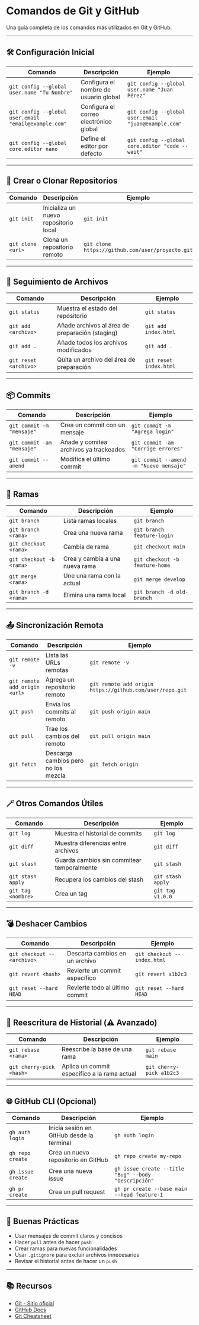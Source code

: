 # Comandos de Git y GitHub

Una guía completa de los comandos más utilizados en Git y GitHub.

---

## 🛠️ Configuración Inicial

| Comando | Descripción | Ejemplo |
|--------|-------------|---------|
| `git config --global user.name "Tu Nombre"` | Configura el nombre de usuario global | `git config --global user.name "Juan Pérez"` |
| `git config --global user.email "email@example.com"` | Configura el correo electrónico global | `git config --global user.email "juan@example.com"` |
| `git config --global core.editor nano` | Define el editor por defecto | `git config --global core.editor "code --wait"` |

---

## 📁 Crear o Clonar Repositorios

| Comando | Descripción | Ejemplo |
|--------|-------------|---------|
| `git init` | Inicializa un nuevo repositorio local | `git init` |
| `git clone <url>` | Clona un repositorio remoto | `git clone https://github.com/user/proyecto.git` |

---

## 📄 Seguimiento de Archivos

| Comando | Descripción | Ejemplo |
|--------|-------------|---------|
| `git status` | Muestra el estado del repositorio | `git status` |
| `git add <archivo>` | Añade archivos al área de preparación (staging) | `git add index.html` |
| `git add .` | Añade todos los archivos modificados | `git add .` |
| `git reset <archivo>` | Quita un archivo del área de preparación | `git reset index.html` |

---

## 📦 Commits

| Comando | Descripción | Ejemplo |
|--------|-------------|---------|
| `git commit -m "mensaje"` | Crea un commit con un mensaje | `git commit -m "Agrega login"` |
| `git commit -am "mensaje"` | Añade y comitea archivos ya trackeados | `git commit -am "Corrige errores"` |
| `git commit --amend` | Modifica el último commit | `git commit --amend -m "Nuevo mensaje"` |

---

## 🔁 Ramas

| Comando | Descripción | Ejemplo |
|--------|-------------|---------|
| `git branch` | Lista ramas locales | `git branch` |
| `git branch <rama>` | Crea una nueva rama | `git branch feature-login` |
| `git checkout <rama>` | Cambia de rama | `git checkout main` |
| `git checkout -b <rama>` | Crea y cambia a una nueva rama | `git checkout -b feature-home` |
| `git merge <rama>` | Une una rama con la actual | `git merge develop` |
| `git branch -d <rama>` | Elimina una rama local | `git branch -d old-branch` |

---

## 📤 Sincronización Remota

| Comando | Descripción | Ejemplo |
|--------|-------------|---------|
| `git remote -v` | Lista las URLs remotas | `git remote -v` |
| `git remote add origin <url>` | Agrega un repositorio remoto | `git remote add origin https://github.com/user/repo.git` |
| `git push` | Envía los commits al remoto | `git push origin main` |
| `git pull` | Trae los cambios del remoto | `git pull origin main` |
| `git fetch` | Descarga cambios pero no los mezcla | `git fetch origin` |

---

## 🪄 Otros Comandos Útiles

| Comando | Descripción | Ejemplo |
|--------|-------------|---------|
| `git log` | Muestra el historial de commits | `git log` |
| `git diff` | Muestra diferencias entre archivos | `git diff` |
| `git stash` | Guarda cambios sin commitear temporalmente | `git stash` |
| `git stash apply` | Recupera los cambios del stash | `git stash apply` |
| `git tag <nombre>` | Crea un tag | `git tag v1.0.0` |

---

## 💣 Deshacer Cambios

| Comando | Descripción | Ejemplo |
|--------|-------------|---------|
| `git checkout -- <archivo>` | Descarta cambios en un archivo | `git checkout -- index.html` |
| `git revert <hash>` | Revierte un commit específico | `git revert a1b2c3` |
| `git reset --hard HEAD` | Revierte todo al último commit | `git reset --hard HEAD` |

---

## 🔄 Reescritura de Historial (⚠️ Avanzado)

| Comando | Descripción | Ejemplo |
|--------|-------------|---------|
| `git rebase <rama>` | Reescribe la base de una rama | `git rebase main` |
| `git cherry-pick <hash>` | Aplica un commit específico a la rama actual | `git cherry-pick a1b2c3` |

---

## 🌐 GitHub CLI (Opcional)

| Comando | Descripción | Ejemplo |
|--------|-------------|---------|
| `gh auth login` | Inicia sesión en GitHub desde la terminal | `gh auth login` |
| `gh repo create` | Crea un nuevo repositorio en GitHub | `gh repo create my-repo` |
| `gh issue create` | Crea una nueva issue | `gh issue create --title "Bug" --body "Descripción"` |
| `gh pr create` | Crea un pull request | `gh pr create --base main --head feature-1` |

---

## 📌 Buenas Prácticas

- Usar mensajes de commit claros y concisos
- Hacer `pull` antes de hacer `push`
- Crear ramas para nuevas funcionalidades
- Usar `.gitignore` para excluir archivos innecesarios
- Revisar el historial antes de hacer un `push`

---

## 📚 Recursos

- [Git - Sitio oficial](https://git-scm.com/)
- [GitHub Docs](https://docs.github.com/)
- [Git Cheatsheet](https://education.github.com/git-cheat-sheet-education.pdf)

